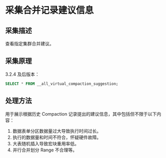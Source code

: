 # 采集合并记录建议信息

## 采集描述

查看指定集群合并建议。

## 采集原理

3.2.4 及后版本：

```sql
SELECT * FROM __all_virtual_compaction_suggestion;
```

## 处理方法

用于展示根据历史 Compaction 记录提出的建议信息，其中包括但不限于以下内容：

   1. 数据表单分区数据量过大导致执行时间过长。
   2. 执行的数据量和时间不符合，怀疑硬件故障。
   3. 大表随机插入导致宏块重用率低。
   4. 并行合并划分 Range 不合理等。
